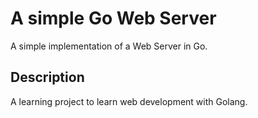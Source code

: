 # A simple Go Web Server
A simple implementation of a Web Server in Go.

## Description
A learning project to learn web development with Golang.
